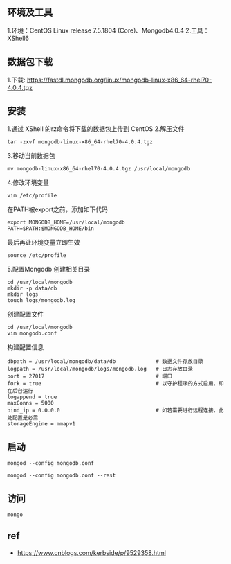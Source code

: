 ## 环境及工具
1.环境：CentOS Linux release 7.5.1804 (Core)、Mongodb4.0.4
2.工具：XShell6

## 数据包下载
1.下载: https://fastdl.mongodb.org/linux/mongodb-linux-x86_64-rhel70-4.0.4.tgz

## 安装
1.通过 XShell 的rz命令将下载的数据包上传到 CentOS
2.解压文件
```
tar -zxvf mongodb-linux-x86_64-rhel70-4.0.4.tgz
```

3.移动当前数据包
```
mv mongodb-linux-x86_64-rhel70-4.0.4.tgz /usr/local/mongodb
```

4.修改环境变量
```
vim /etc/profile
```
在PATH被export之前，添加如下代码
```
export MONGODB_HOME=/usr/local/mongodb
PATH=$PATH:$MONGODB_HOME/bin
```
最后再让环境变量立即生效
```
source /etc/profile
```

5.配置Mongodb
创建相关目录
```
cd /usr/local/mongodb
mkdir -p data/db
mkdir logs
touch logs/mongodb.log
```
创建配置文件
```
cd /usr/local/mongodb
vim mongodb.conf
```
构建配置信息
```
dbpath = /usr/local/mongodb/data/db             # 数据文件存放目录
logpath = /usr/local/mongodb/logs/mongodb.log   # 日志存放目录
port = 27017                                    # 端口
fork = true                                     # 以守护程序的方式启用，即在后台运行
logappend = true
maxConns = 5000
bind_ip = 0.0.0.0                               # 如若需要进行远程连接，此处配置是必需
storageEngine = mmapv1
```

## 启动
```
mongod --config mongodb.conf
```
```
mongod --config mongodb.conf --rest
```

## 访问
```
mongo
```

## ref
- https://www.cnblogs.com/kerbside/p/9529358.html
